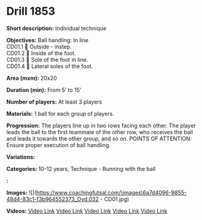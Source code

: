 # Drill 1853

**Short description:**
Individual technique

**Objectives:**
Ball handling: In line  
CD01.1  Outside - instep.  
CD01.2  Inside of the foot.  
CD01.3  Sole of the foot in line.  
CD01.4  Lateral soles of the foot.

**Area (mxm):**
20x20

**Duration (min):**
From 5’ to 15’

**Number of players:**
At least 3 players

**Materials:**
1 ball for each group of players.

**Progression:**
The players line up in two rows facing each other. The player leads the ball to the first teammate of the other row, who receives the ball and leads it towards the other group, and so on. POINTS OF ATTENTION: Ensure proper execution of ball handling.

**Variations:**


**Categories:**
10-12 years, Technique - Running with the ball

**:**


**Images:**
![](https://www.coachingfutsal.com/\images\6a7d4096-9855-48d4-83c1-f3b964552373_Dvd.032 - CD01.jpg)

**Videos:**
[Video Link](https://www.youtube.com/embed/G84CO0U-YJM)
[Video Link](https://www.youtube.com/embed/dLhFRrRDLLM)
[Video Link](https://www.youtube.com/embed/Psmi-riXSP8)
[Video Link](https://www.youtube.com/embed/I3Er3tP8SXQ)
[Video Link](https://www.youtube.com/embed/6lNUZa25p8Q)

